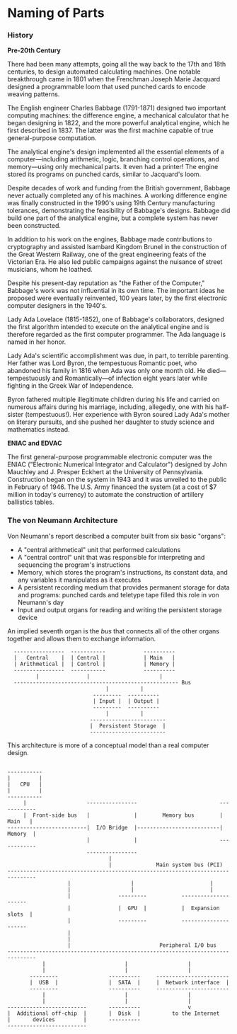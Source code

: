 # Naming of Parts

### History

**Pre-20th Century**

There had been many attempts, going all the way back to the 17th and 18th centuries, to design automated calculating machines. One
notable breakthrough came in 1801 when the Frenchman Joseph Marie Jacquard designed a programmable loom that used punched cards to 
encode weaving patterns.

The English engineer Charles Babbage (1791-1871) designed two important computing machines: the difference engine, a mechanical 
calculator that he began designing in 1822, and the more powerful analytical engine, which he first described in 1837. The latter was 
the first machine capable of true general-purpose computation.

The analytical engine's design implemented all the essential elements of a computer&mdash;including arithmetic, logic, branching 
control operations, and memory&mdash;using only mechanical parts. It even had a printer! The engine stored its programs on punched 
cards, similar to Jacquard's loom.

Despite decades of work and funding from the British government, Babbage never actually completed any of his machines. A working 
difference engine was finally constructed in the 1990's using 19th Century manufacturing tolerances, demonstrating the feasibility of 
Babbage's designs. Babbage did build one part of the analytical engine, but a complete system has never been constructed.

In addition to his work on the engines, Babbage made contributions to cryptography and assisted Isambard Kingdom Brunel in the
construction of the Great Western Railway, one of the great engineering feats of the Victorian Era. He also led public campaigns 
against the nuisance of street musicians, whom he loathed.

Despite his present-day reputation as "the Father of the Computer," Babbage's work was not influential in its own 
time. The important ideas he proposed were eventually reinvented, 100 years later, by the first electronic computer designers in the
1940's.

Lady Ada Lovelace (1815-1852), one of Babbage's collaborators, designed the first algorithm intended to execute on the analytical
engine and is therefore regarded as the first computer programmer. The Ada language is named in her honor.

Lady Ada's scientific accomplishment was due, in part, to terrible parenting. Her father was Lord Byron, the tempestuous Romantic poet,
who abandoned his family in 1816 when Ada was only one month old. He died&mdash;tempestuously and Romantically&mdash;of infection eight
years later while fighting in the Greek War of Independence.

Byron fathered multiple illegitimate children during his life and carried on numerous affairs during his marriage, including, 
allegedly, one with his half-sister (tempestuous!). Her experience with Byron soured Lady Ada's mother on literary pursuits, and she
pushed her daughter to study science and mathematics instead.

**ENIAC and EDVAC**

The first general-purpose programmable electronic computer was the ENIAC ("Electronic Numerical Integrator and Calculator") designed 
by John Mauchley and J. Presper Eckhert at the University of Pennsylvania. Construction began on the system in 1943 and it was unveiled
to the public in February of 1946. The U.S. Army financed the system (at a cost of $7 million in today's currency) to automate the 
construction of artillery ballistics tables.

### The von Neumann Architecture

Von Neumann's report described a computer built from six basic "organs":

  - A "central arithmetical" unit that performed calculations
  - A "central control" unit that was responsible for interpreting and sequencing the program's instructions
  - Memory, which stores the program's instructions, its constant data, and any variables it manipulates as it executes
  - A persistent recording medium that provides permanent storage for data and programs: punched cards and teletype tape filled this role in von Neumann's day
  - Input and output organs for reading and writing the persistent storage device

An implied seventh organ is the *bus* that connects all of the other organs together and allows them to exchange information.

```
  ----------------  -----------            ----------
  |   Central    |  | Central |            | Main   |
  | Arithmetical |  | Control |            | Memory |
  ----------------  -----------            ----------
         |               |                      |
  ---------------------------------------------------- Bus
                               |          |
                           ---------  ----------
                           | Input |  | Output |
                           ---------  ----------
                               |          |
                          ------------------------
                          |  Persistent Storage  |
                          ------------------------
```

This architecture is more of a conceptual model than a real computer design.


```

-----------
|         |
|   CPU   |
|         |
-----------
     |                   ----------------                          ------------
     |  Front-side bus   |              |        Memory bus        |   Main   |
-------------------------|  I/O Bridge  |--------------------------|  Memory  |
                         |              |                          ------------
                         ----------------
                                |
                                |              Main system bus (PCI)
-------------------------------------------------------------------------------
                   |                   |                        |
                   |                   |                        |
                   |               ---------           ---------------------
                   |               |  GPU  |           |  Expansion slots  |
                   |               ---------           ---------------------
                   |
                   |
                   |                            Peripheral I/O bus
-------------------------------------------------------------------------------            
           |                         |                   |
           |                         |                   |
       ---------                ----------     -----------------------
       |  USB  |                |  SATA  |     |  Network interface  |
       ---------                ----------     -----------------------
           |                         |                   |
           |                         |                   |
-------------------------       ----------               v
|  Additional off-chip  |       |  Disk  |          to the Internet
|       devices         |       ----------
------------------------- 
